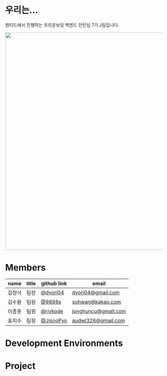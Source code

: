 # 우리는...

원티드에서 진행하는 프리온보딩 백엔드 인턴십 7기 J팀입니다.

<p align="center">
  <img src="https://github.com/Wanted-Internship-Team-J/.github/assets/130378232/f41f1804-eb39-4a96-9d48-b03a1dffa334" width=700px>
</p>

# Members

| name | title | github link | email |
|------|-------|--------------|-------|
| 김정석 | 팀장 | [@dyori04](https://github.com/dyori04) | dyori04@gmail.com |
| 김수환 | 팀원 | [@9898s](https://github.com/9898s) | suhwan@kakao.com |
| 이종훈 | 팀원 | [@rivkode](https://github.com/rivkode) | jonghuncu@gmail.com |
| 표지수 | 팀원 | [@JisooPyo](https://github.com/JisooPyo) | audwl326@gmail.com |

# Development Environments

# Project

